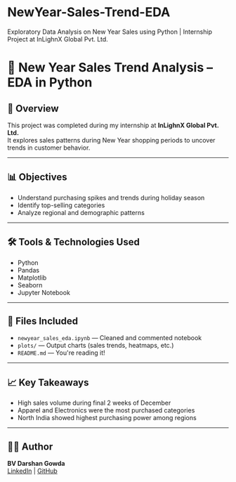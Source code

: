 # NewYear-Sales-Trend-EDA
Exploratory Data Analysis on New Year Sales using Python | Internship Project at InLighnX Global Pvt. Ltd.
# 🎇 New Year Sales Trend Analysis – EDA in Python

## 📌 Overview
This project was completed during my internship at **InLighnX Global Pvt. Ltd.**  
It explores sales patterns during New Year shopping periods to uncover trends in customer behavior.

---

## 📊 Objectives
- Understand purchasing spikes and trends during holiday season  
- Identify top-selling categories  
- Analyze regional and demographic patterns

---

## 🛠️ Tools & Technologies Used
- Python  
- Pandas  
- Matplotlib  
- Seaborn  
- Jupyter Notebook

---

## 📁 Files Included
- `newyear_sales_eda.ipynb` — Cleaned and commented notebook  
- `plots/` — Output charts (sales trends, heatmaps, etc.)  
- `README.md` — You're reading it!

---

## 📈 Key Takeaways
- High sales volume during final 2 weeks of December  
- Apparel and Electronics were the most purchased categories  
- North India showed highest purchasing power among regions

---

## 👨‍💻 Author
**BV Darshan Gowda**  
[LinkedIn](https://www.linkedin.com/in/b-v-darshan-gowda-998b7b332/) | [GitHub](https://github.com/Darshanbv1205)
